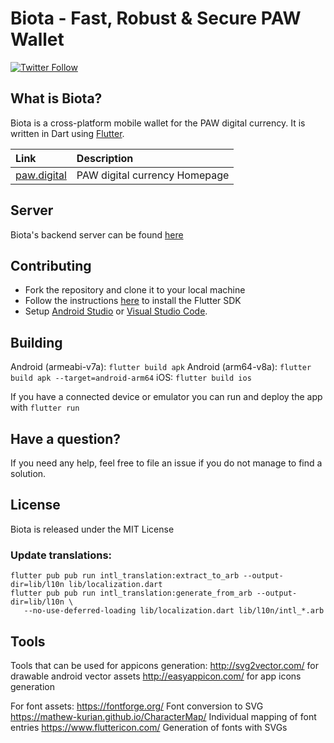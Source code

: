 # Biota - Fast, Robust & Secure PAW Wallet

[![Twitter Follow](https://img.shields.io/twitter/follow/PAW_digital?style=social)](https://twitter.com/intent/follow?screen_name=PAW_digital)


## What is Biota?

Biota is a cross-platform mobile wallet for the PAW digital currency. It is written in Dart using [Flutter](https://flutter.io).

| Link | Description |
| :----- | :------ |
[paw.digital](https://paw.digital) | PAW digital currency Homepage

## Server

Biota's backend server can be found [here](https://github.com/paw-digital/paw-wallet-server)

## Contributing

* Fork the repository and clone it to your local machine
* Follow the instructions [here](https://flutter.io/docs/get-started/install) to install the Flutter SDK
* Setup [Android Studio](https://flutter.io/docs/development/tools/android-studio) or [Visual Studio Code](https://flutter.io/docs/development/tools/vs-code).

## Building

Android (armeabi-v7a): `flutter build apk`
Android (arm64-v8a): `flutter build apk --target=android-arm64`
iOS: `flutter build ios`

If you have a connected device or emulator you can run and deploy the app with `flutter run`

## Have a question?

If you need any help, feel free to file an issue if you do not manage to find a solution.

## License

Biota is released under the MIT License

### Update translations:

```
flutter pub pub run intl_translation:extract_to_arb --output-dir=lib/l10n lib/localization.dart
flutter pub pub run intl_translation:generate_from_arb --output-dir=lib/l10n \
   --no-use-deferred-loading lib/localization.dart lib/l10n/intl_*.arb
```

## Tools

Tools that can be used for appicons generation:
http://svg2vector.com/  for drawable android vector assets
http://easyappicon.com/ for app icons generation

For font assets:
https://fontforge.org/ Font conversion to SVG
https://mathew-kurian.github.io/CharacterMap/ Individual mapping of font entries
https://www.fluttericon.com/ Generation of fonts with SVGs